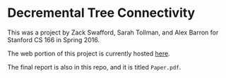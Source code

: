 # Decremental Tree Connectivity
This was a project by Zack Swafford, Sarah Tollman, and Alex Barron for Stanford CS 166 in Spring 2016.


The web portion of this project is currently hosted [here](http://web.stanford.edu/~stollman/DecrementalTreeConnectivity/).


The final report is also in this repo, and it is titled `Paper.pdf`.
